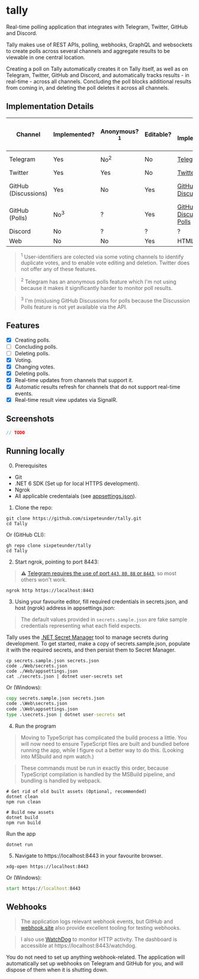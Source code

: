 # tally
Real-time polling application that integrates with Telegram, Twitter, GitHub and Discord.

Tally makes use of REST APIs, polling, webhooks, GraphQL and websockets to create polls across several channels and aggregate results to be viewable in one central location.

Creating a poll on Tally automatically creates it on Tally itself, as well as on Telegram, Twitter, GitHub and Discord, and automatically tracks results - in real-time - across all channels. 
Concluding the poll blocks additional results from coming in, and deleting the poll deletes it across all channels.

## Implementation Details

| Channel              | Implemented?   | Anonymous?<sup>1</sup> | Editable? | Poll Implementation                                                                    | Maximum number of Options | Voting Implementation      | "Conclude Poll" Implementation | "Delete Poll" Implementation |
|----------------------|----------------|------------------------|-----------|----------------------------------------------------------------------------------------|---------------------------|----------------------------|--------------------------------|------------------------------|
| Telegram             | Yes            | No<sup>2</sup>         | No        | [Telegram Polls](https://telegram.org/blog/polls-2-0-vmq)                              | 10                        | Webhooks, polling          | Native "Stop poll"             | Delete message               |
| Twitter              | Yes            | Yes                    | No        | [Twitter Polls](https://help.twitter.com/en/using-twitter/twitter-polls)               | 4                         | Polling                    | Timeout                        | Delete tweet                 |
| GitHub (Discussions) | Yes            | No                     | Yes       | [GitHub Discussions](https://docs.github.com/en/discussions)                           | Infinite                  | Webhooks, GraphQL, polling | Native "Lock conversation"     | Delete discussion            |
| GitHub (Polls)       | No<sup>3</sup> | ?                      | Yes       | [GitHub Discussion Polls](https://github.blog/changelog/2022-04-12-discussions-polls/) | 8                         | ?                          | ?                              | ?                            |
| Discord              | No             | ?                      | ?         | ?                                                                                      | ?                         | ?                          | ?                              | ?                            |
| Web                  | No             | No                     | Yes       | HTML form                                                                              | Infinite                  | HTML form                  | Disable voting                 | Delete poll                  |

> <sup>1</sup> User-identifiers are colected via some voting channels to identify duplicate votes, and to enable vote editing and deletion. Twitter does not offer any of these features.

> <sup>2</sup> Telegram has an anonymous polls feature which I'm not using because it makes it significantly harder to monitor poll results.

> <sup>3</sup> I'm (mis)using GitHub Discussions for polls because the Discussion Polls feature is not yet available via the API.

## Features
- [x] Creating polls.
- [ ] Concluding polls.
- [ ] Deleting polls.
- [x] Voting.
- [x] Changing votes.
- [x] Deleting polls.
- [x] Real-time updates from channels that support it.
- [x] Automatic results refresh for channels that do not support real-time events. 
- [x] Real-time result view updates via SignalR.

## Screenshots

```csharp 
// TODO
```

## Running locally

0. Prerequisites
- Git
- .NET 6 SDK (Set up for local HTTPS development).
- Ngrok
- All applicable credentaials (see [appsettings.json](https://github.com/sixpeteunder/tally/tree/main/Web/appsetings.json)).

1. Clone the repo:

```shell
git clone https://github.com/sixpeteunder/tally.git
cd Tally
```

Or (GitHub CLI):

```shell
gh repo clone sixpeteunder/tally
cd Tally
```

2. Start ngrok, pointing to port 8443:

> ⚠️ [Telegram requires the use of port `443`, `80`, `88` or `8443`](https://core.telegram.org/bots/webhooks), so most others won't work.

```shell 
ngrok http https://localhost:8443
```

3. Using your favourite editor, fill required credentials in secrets.json, and host (ngrok) address in appsettings.json:

> The default values provided in `secrets.sample.json` are fake sample credentials representing what each field expects.

Tally uses the [.NET Secret Manager](https://docs.microsoft.com/en-us/aspnet/core/security/app-secrets) tool to manage secrets during development. To get started, make a copy of secrets.sample.json, populate it with the required secrets, and then persist them to Secret Manager.

```shell
cp secrets.sample.json secrets.json
code ./Web/secrets.json
code ./Web/appsettings.json
cat ./secrets.json | dotnet user-secrets set
```

Or (Windows):

```cmd
copy secrets.sample.json secrets.json
code .\Web\secrets.json
code .\Web\appsettings.json
type .\secrets.json | dotnet user-secrets set
```
4. Run the program

> Moving to TypeScript has complicated the build process a little. 
> You will now need to ensure TypeScript files are built and bundled before running the app, while I figure out a better way to do this.
> (Looking into MSbuild and npm watch.)

> These commands must be run in exactly this order, because TypeScript compilation is handled by the MSBuild pipeline, and bundling is handled by webpack.

```shell
# Get rid of old built assets (Optional, recommended) 
dotnet clean 
npm run clean

# Build new assets
dotnet build
npm run build
```
Run the app

```shell
dotnet run
```

5. Navigate to https://localhost:8443 in your favourite browser.

```shell
xdg-open https://localhost:8443
```

Or (Windows):

```cmd
start https://localhost:8443
```

## Webhooks

> The application logs relevant webhook events, but GitHub and [webhook.site](https://webhook.site) also provide excellent tooling for testing webhooks.

> I also use [WatchDog](https://nuget.org/packages/WatchDog.NET) to monitor HTTP activity. The dashboard is accessible at https://localhost:8443/watchdog.

You do not need to set up anything webhook-related. The application will automatically set up webhooks on Telegram and GitHub for you, and will dispose of them when it is shutting down.

